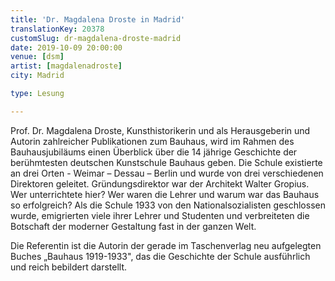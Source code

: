 ```yaml
---
title: 'Dr. Magdalena Droste in Madrid'
translationKey: 20378
customSlug: dr-magdalena-droste-madrid
date: 2019-10-09 20:00:00
venue: [dsm]
artist: [magdalenadroste]
city: Madrid

type: Lesung

---
```

Prof. Dr. Magdalena Droste, Kunsthistorikerin und als Herausgeberin und Autorin zahlreicher Publikationen zum Bauhaus, wird im Rahmen des Bauhausjubiläums einen Überblick über die 14 jährige Geschichte der berühmtesten deutschen Kunstschule Bauhaus geben. Die Schule existierte an drei Orten - Weimar – Dessau – Berlin und wurde von drei verschiedenen Direktoren geleitet. Gründungsdirektor war der Architekt Walter Gropius. Wer unterrichtete hier? Wer waren die Lehrer und warum war das Bauhaus so erfolgreich? Als die Schule 1933 von den Nationalsozialisten geschlossen wurde, emigrierten viele ihrer Lehrer und Studenten und verbreiteten die Botschaft der moderner Gestaltung fast in der ganzen Welt.

Die Referentin ist die Autorin der gerade im Taschenverlag neu aufgelegten Buches „Bauhaus 1919-1933", das die Geschichte der Schule ausführlich und reich bebildert darstellt.
